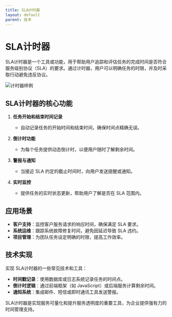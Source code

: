 ```yaml
---
title: SLA计时器
layout: default
parent: 技术
---
```


# SLA计时器

SLA计时器是一个工具或功能，用于帮助用户追踪和评估任务的完成时间是否符合服务级别协议（SLA）的要求。通过计时器，用户可以明确任务的时限，并及时采取行动避免违反协议。

![计时器样例](https://learn.microsoft.com/en-us/dynamics365/customer-service/media/sla-timer-runtime.png)
## SLA计时器的核心功能

1. **任务开始和结束时间记录**
   - 自动记录任务的开始时间和结束时间，确保时间点精确无误。

2. **倒计时功能**
   - 为每个任务提供动态倒计时，以便用户随时了解剩余时间。

3. **警报与通知**
   - 当接近 SLA 约定的截止时间时，向用户发送提醒或通知。

4. **实时监控**
   - 提供任务的实时状态更新，帮助用户了解是否在 SLA 范围内。

## 应用场景

- **客户支持**：监控客户服务请求的响应时间，确保满足 SLA 要求。
- **系统运维**：跟踪系统故障修复时间，避免因延迟导致 SLA 违约。
- **项目管理**：为团队任务设定明确的时限，提高工作效率。

## 技术实现

实现 SLA计时器的一些常见技术和工具：
- **时间戳记录**：使用数据库或日志系统记录任务的时间点。
- **倒计时逻辑**：通过前端框架（如 JavaScript）或后端服务计算剩余时间。
- **通知系统**：集成邮件、短信或即时通讯工具发送警报。

SLA计时器是实现服务可量化和提升服务透明度的重要工具，为企业提供强有力的时间管理支持。
